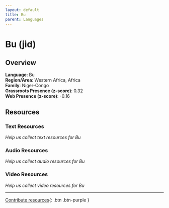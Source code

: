 ```yaml
---
layout: default
title: Bu
parent: Languages
---
```


# Bu (jid)

## Overview

**Language**: Bu  
**Region/Area**: Western Africa, Africa  
**Family**: Niger-Congo  
**Grassroots Presence (z-score)**: 0.32  
**Web Presence (z-score)**: -0.16  

## Resources

### Text Resources
*Help us collect text resources for Bu*

### Audio Resources
*Help us collect audio resources for Bu*

### Video Resources
*Help us collect video resources for Bu*

---

[Contribute resources](https://forms.office.com/e/1SfLJx3u1r){: .btn .btn-purple }
